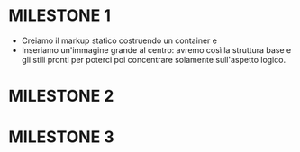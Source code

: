 # MILESTONE 1

* Creiamo il markup statico costruendo un container e
* Inseriamo un'immagine grande al centro: avremo così la struttura base e gli stili pronti per poterci poi concentrare solamente sull'aspetto logico.

# MILESTONE 2

# MILESTONE 3